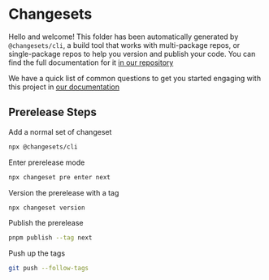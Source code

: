 # Changesets

Hello and welcome! This folder has been automatically generated by `@changesets/cli`, a build tool that works
with multi-package repos, or single-package repos to help you version and publish your code. You can
find the full documentation for it [in our repository](https://github.com/changesets/changesets)

We have a quick list of common questions to get you started engaging with this project in
[our documentation](https://github.com/changesets/changesets/blob/main/docs/common-questions.md)

## Prerelease Steps

Add a normal set of changeset
```sh
npx @changesets/cli
```

Enter prerelease mode
```sh
npx changeset pre enter next
```

Version the prerelease with a tag
```sh
npx changeset version 
```

Publish the prerelease
```sh
pnpm publish --tag next
```

Push up the tags
```sh
git push --follow-tags
```